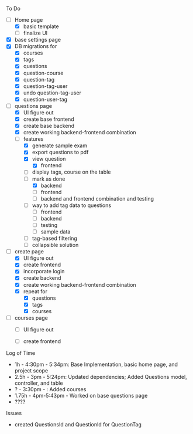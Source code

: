 To Do

- [ ] Home page
  - [x] basic template
  - [ ] finalize UI
- [x] base settings page
- [x] DB migrations for
  - [x] courses
  - [x] tags
  - [x] questions
  - [x] question-course
  - [x] question-tag
  - [x] question-tag-user
  - [x] undo question-tag-user
  - [x] question-user-tag
- [ ] questions page
  - [x] UI figure out
  - [x] create base frontend
  - [x] create base backend
  - [x] create working backend-frontend combination
  - [ ] features
    - [x] generate sample exam
    - [x] export questions to pdf
    - [x] view question
      - [x] frontend
    - [ ] display tags, course on the table
    - [ ] mark as done
      - [x] backend
      - [ ] frontend
      - [ ] backend and frontend combination and testing
    - [ ] way to add tag data to questions
      - [ ] frontend
      - [ ] backend
      - [ ] testing
      - [ ] sample data
    - [ ] tag-based filtering
    - [ ] collapsible solution
- [ ] create page
  - [x] UI figure out
  - [x] create frontend
  - [x] incorporate login
  - [x] create backend
  - [x] create working backend-frontend combination
  - [x] repeat for
    - [x] questions
    - [x] tags
    - [x] courses
- [ ] courses page
  - [ ] UI figure out
  - [ ] create frontend




Log of Time

- 1h - 4:30pm - 5:34pm: Base Implementation, basic home page, and project scope
- 2.5h - 3pm - 5:24pm: Updated dependencies; Added Questions model, controller, and table
- ? - 3:30pm - : Added courses
- 1.75h - 4pm-5:43pm - Worked on base questions page
- ????

Issues

- created QuestionsId and QuestionId for QuestionTag